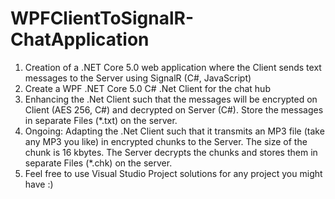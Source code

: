 # WPFClientToSignalR-ChatApplication

1) Creation of a .NET Core 5.0 web application where the Client sends text messages to the Server using SignalR (C#, JavaScript)
2) Create a WPF .NET Core 5.0 C# .Net Client for the chat hub
2) Enhancing the .Net Client such that the messages will be encrypted on Client (AES 256, C#) and decrypted on Server (C#). Store the messages in separate Files (*.txt) on the server.
3) Ongoing: Adapting the .Net Client such that it transmits an MP3 file (take any MP3 you like) in encrypted chunks to the Server. The size of the chunk is 16 kbytes. The Server decrypts the chunks and stores them in separate Files (*.chk) on the server.
5) Feel free to use Visual Studio Project solutions for any project you might have :) 
